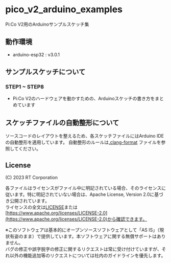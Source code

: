 # pico_v2_arduino_examples
Pi:Co V2用のArduinoサンプルスケッチ集

## 動作環境

- arduino-esp32 : v3.0.1

## サンプルスケッチについて

### STEP1 ~ STEP8

- Pi:Co V2のハードウェアを動かすための、Arduinoスケッチの書き方をまとめています

## スケッチファイルの自動整形について

ソースコードのレイアウトを整えるため、各スケッチファイルにはArduino IDEの自動整形を適用しています。
自動整形のルールは[.clang-format](.clang-format) ファイルを参照してください。

## License

(C) 2023 RT Corporation

各ファイルはライセンスがファイル中に明記されている場合、そのライセンスに従います。特に明記されていない場合は、Apache License, Version 2.0に基づき公開されています。  
ライセンスの全文は[LICENSE](./LICENSE)または[https://www.apache.org/licenses/LICENSE-2.0](https://www.apache.org/licenses/LICENSE-2.0)から確認できます。

※このソフトウェアは基本的にオープンソースソフトウェアとして「AS IS」（現状有姿のまま）で提供しています。本ソフトウェアに関する無償サポートはありません。  
バグの修正や誤字脱字の修正に関するリクエストは常に受け付けていますが、それ以外の機能追加等のリクエストについては社内のガイドラインを優先します。

